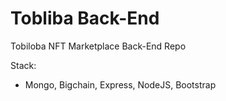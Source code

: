 # Tobliba Back-End

Tobiloba NFT Marketplace Back-End Repo

Stack:

  - Mongo, Bigchain, Express, NodeJS, Bootstrap
